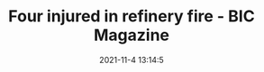 ---
"title": "Four injured in refinery fire - BIC Magazine"
"date": "2021-11-4 13:14:5"
"feed_name": "GOOGLENEWSCONSTRUCTION"
"feed_website": "https://news.google.com/search?q=construction%2Bincident&hl=en-US&gl=US&ceid=US:en"
"feed_rss": "https://news.google.com/rss/search?q=construction%2Bincident&hl=en-US&gl=US&ceid=US:en"
"link": "https://www.bicmagazine.com/departments/fire-rescue/four-injured-in-refinery-fire/"
"source": "{'href': 'https://www.bicmagazine.com', 'title': 'BIC Magazine'}"
"file": "_posts/2021-1-1-0826dde46f4a3dcf81772e46ec936f1d7c0f6164.md"
"accident": "1"
"drilling": "0"
"dead": "0"
"injured": "4"
"arrested": "0"
"place": "unknown place"
"where": "unknown site"
"causes": "fire"
"place_uri": "unknown place"
---
